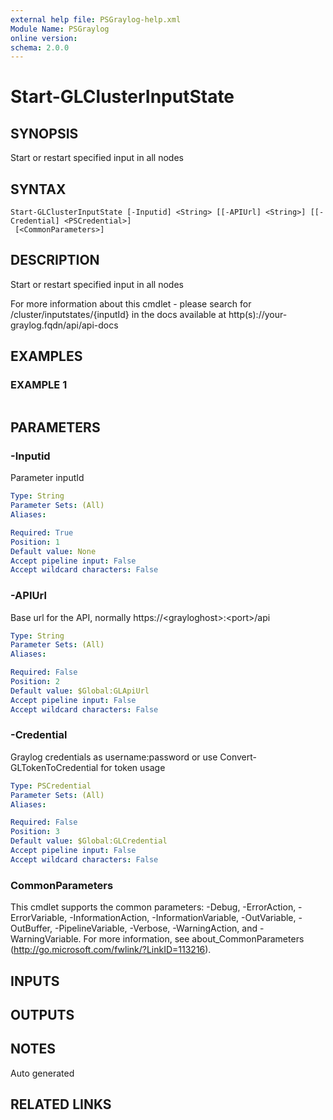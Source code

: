 ```yaml
---
external help file: PSGraylog-help.xml
Module Name: PSGraylog
online version:
schema: 2.0.0
---
```


# Start-GLClusterInputState

## SYNOPSIS
Start or restart specified input in all nodes

## SYNTAX

```
Start-GLClusterInputState [-Inputid] <String> [[-APIUrl] <String>] [[-Credential] <PSCredential>]
 [<CommonParameters>]
```

## DESCRIPTION
Start or restart specified input in all nodes


For more information about this cmdlet - please search for /cluster/inputstates/{inputId} in the docs available at http(s)://your-graylog.fqdn/api/api-docs

## EXAMPLES

### EXAMPLE 1
```

```

## PARAMETERS

### -Inputid
Parameter inputId

```yaml
Type: String
Parameter Sets: (All)
Aliases:

Required: True
Position: 1
Default value: None
Accept pipeline input: False
Accept wildcard characters: False
```

### -APIUrl
Base url for the API, normally https://\<grayloghost\>:\<port\>/api

```yaml
Type: String
Parameter Sets: (All)
Aliases:

Required: False
Position: 2
Default value: $Global:GLApiUrl
Accept pipeline input: False
Accept wildcard characters: False
```

### -Credential
Graylog credentials as username:password or use Convert-GLTokenToCredential for token usage

```yaml
Type: PSCredential
Parameter Sets: (All)
Aliases:

Required: False
Position: 3
Default value: $Global:GLCredential
Accept pipeline input: False
Accept wildcard characters: False
```

### CommonParameters
This cmdlet supports the common parameters: -Debug, -ErrorAction, -ErrorVariable, -InformationAction, -InformationVariable, -OutVariable, -OutBuffer, -PipelineVariable, -Verbose, -WarningAction, and -WarningVariable.
For more information, see about_CommonParameters (http://go.microsoft.com/fwlink/?LinkID=113216).

## INPUTS

## OUTPUTS

## NOTES
Auto generated

## RELATED LINKS
